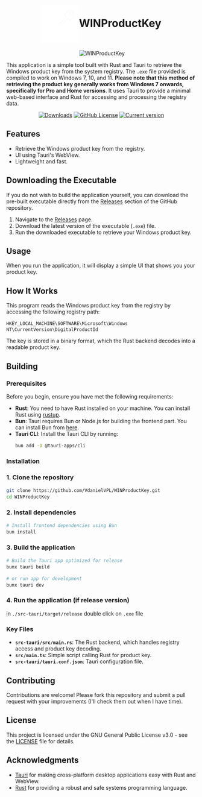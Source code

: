 <h1 align="center"><img src="./app-icon.png" width="100px" align="center">WINProductKey</h1>
<div align="center">
 <img alt="WINProductKey" src="https://github.com/user-attachments/assets/d4ab6a21-0baa-449e-9340-8b086d3a7438">
</div>

This application is a simple tool built with Rust and Tauri to retrieve the Windows product key from the system registry. The `.exe` file provided is compiled to work on Windows 7, 10, and 11. **Please note that this method of retrieving the product key generally works from Windows 7 onwards, specifically for Pro and Home versions**. It uses Tauri to provide a minimal web-based interface and Rust for accessing and processing the registry data.

<div align="center">

[![Downloads](https://img.shields.io/github/downloads/vdanielvpl/winproductkey/total.svg)](https://github.com/vdanielvpl/winproductkey/releases)
[![GitHub License](https://img.shields.io/github/license/vdanielvpl/winproductkey)](https://www.gnu.org/licenses/gpl-3.0.en.html)
[![Current version](https://img.shields.io/github/v/release/vdanielvpl/winproductkey?label=version)](https://github.com/vdanielvpl/winproductkey/releases)

</div>

## Features

- Retrieve the Windows product key from the registry.
- UI using Tauri's WebView.
- Lightweight and fast.

## Downloading the Executable

If you do not wish to build the application yourself, you can download the pre-built executable directly from the [Releases](https://github.com/VdanielVPL/WINProductKey/releases) section of the GitHub repository.

1. Navigate to the [Releases](https://github.com/VdanielVPL/WINProductKey/releases) page.
2. Download the latest version of the executable (`.exe`) file.
3. Run the downloaded executable to retrieve your Windows product key.

## Usage

When you run the application, it will display a simple UI that shows you your product key.

## How It Works

This program reads the Windows product key from the registry by accessing the following registry path:

```
HKEY_LOCAL_MACHINE\SOFTWARE\Microsoft\Windows NT\CurrentVersion\DigitalProductId
```

The key is stored in a binary format, which the Rust backend decodes into a readable product key.

## Building
### Prerequisites

Before you begin, ensure you have met the following requirements:

- **Rust**: You need to have Rust installed on your machine. You can install Rust using [rustup](https://rustup.rs/).
- **Bun**: Tauri requires Bun or Node.js for building the frontend part. You can install Bun from [here](https://bun.sh/).
- **Tauri CLI**: Install the Tauri CLI by running:
  ```bash
  bun add -D @tauri-apps/cli
  ```

### Installation

### 1. Clone the repository

```bash
git clone https://github.com/VdanielVPL/WINProductKey.git
cd WINProductKey
```

### 2. Install dependencies

```bash
# Install frontend dependencies using Bun
bun install
```

### 3. Build the application

```bash
# Build the Tauri app optimized for release
bunx tauri build
```
```bash
# or run app for development
bunx tauri dev
```

### 4. Run the application (if release version)

in `./src-tauri/target/release` double click on `.exe` file

### Key Files

- **`src-tauri/src/main.rs`**: The Rust backend, which handles registry access and product key decoding.
- **`src/main.ts`**: Simple script calling Rust for product key.
- **`src-tauri/tauri.conf.json`**: Tauri configuration file.

## Contributing

Contributions are welcome! Please fork this repository and submit a pull request with your improvements (I'll check them out when I have time).

## License

This project is licensed under the GNU General Public License v3.0 - see the [LICENSE](LICENSE) file for details.

## Acknowledgments

- [Tauri](https://tauri.app/) for making cross-platform desktop applications easy with Rust and WebView.
- [Rust](https://www.rust-lang.org/) for providing a robust and safe systems programming language.
